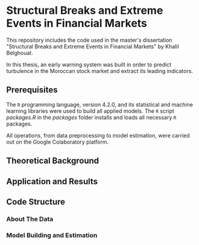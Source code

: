 # Structural Breaks and Extreme Events in Financial Markets

This repository includes the code used in the master's dissertation "Structural Breaks and Extreme Events in Financial Markets" by Khalil Belghouat.

In this thesis, an early warning system was built in order to predict turbulence in the Moroccan stock market and extract its leading indicators.

## Prerequisites

The ```R``` programming language, version 4.2.0, and its statistical and machine learning libraries were used to build all applied models. The ```R``` script _packages.R_ in the _packages_ folder installs and loads all necessary ```R``` packages. 

All operations, from data preprocessing to model estimation, were carried out on the Google Colaboratory platform.

## Theoretical Background

## Application and Results

## Code Structure

### About The Data

### Model Building and Estimation
